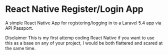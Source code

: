 # React Native Register/Login App
A simple React Native App for registering/logging in to a Laravel 5.4 app via API Passport.

Disclaimer
This is my first attemp coding React Native if you want to use this as a base on any of your project, I would be both flattered and scared at the same time.
